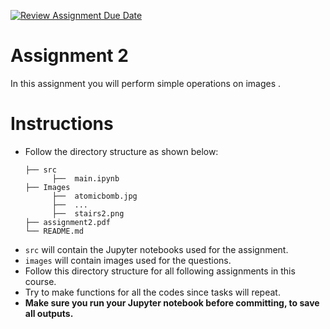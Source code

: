 [![Review Assignment Due Date](https://classroom.github.com/assets/deadline-readme-button-24ddc0f5d75046c5622901739e7c5dd533143b0c8e959d652212380cedb1ea36.svg)](https://classroom.github.com/a/5j-PgMya)
# Assignment 2

In this assignment you will perform simple operations on images .

# Instructions

- Follow the directory structure as shown below:
  ```
  ├── src
        ├──  main.ipynb
  ├── Images
        ├──  atomicbomb.jpg
        ├──  ...
        ├──  stairs2.png
  ├── assignment2.pdf
  └── README.md
  ```
- `src` will contain the Jupyter notebooks used for the assignment.
- `images` will contain images used for the questions.
- Follow this directory structure for all following assignments in this course.
- Try to make functions for all the codes since tasks will repeat.
- **Make sure you run your Jupyter notebook before committing, to save all outputs.**
